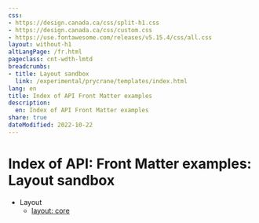 ```yaml
---
css:
- https://design.canada.ca/css/split-h1.css
- https://design.canada.ca/css/custom.css
- https://use.fontawesome.com/releases/v5.15.4/css/all.css
layout: without-h1
altLangPage: /fr.html
pageclass: cnt-wdth-lmtd
breadcrumbs:
- title: Layout sandbox
  link: /experimental/prycrane/templates/index.html
lang: en
title: Index of API Front Matter examples
description:
  en: Index of API Front Matter examples 
share: true
dateModified: 2022-10-22
---
```



<h1 property="name" id="wb-cont" dir="ltr"><span class="stacked"><span>Index of API: Front Matter examples</span>: <span>Layout sandbox</span></span></h1>
<ul class="mrgn-tp-lg">
  <li>Layout
  <ul>
    <li><a href="layout-core.html">layout: core</a></li>
    </ul>
  
  </li>
</ul>
